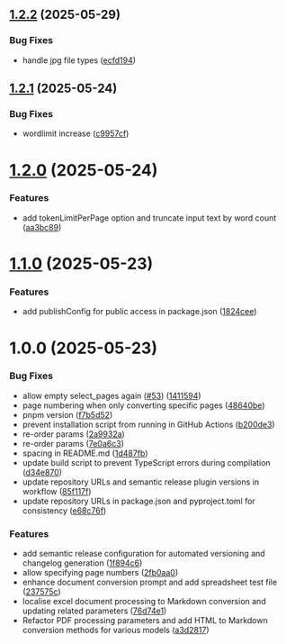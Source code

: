 ## [1.2.2](https://github.com/zamanapp/hadid/compare/v1.2.1...v1.2.2) (2025-05-29)


### Bug Fixes

* handle jpg file types ([ecfd194](https://github.com/zamanapp/hadid/commit/ecfd1946f8d796233ca96d7d9aec3d8c778c22e4))

## [1.2.1](https://github.com/zamanapp/hadid/compare/v1.2.0...v1.2.1) (2025-05-24)


### Bug Fixes

* wordlimit increase ([c9957cf](https://github.com/zamanapp/hadid/commit/c9957cf22ce6c5d8900b6014c409741e002fbc20))

# [1.2.0](https://github.com/zamanapp/hadid/compare/v1.1.0...v1.2.0) (2025-05-24)


### Features

* add tokenLimitPerPage option and truncate input text by word count ([aa3bc89](https://github.com/zamanapp/hadid/commit/aa3bc89acbc181882209976eba63028a742911ad))

# [1.1.0](https://github.com/zamanapp/hadid/compare/v1.0.0...v1.1.0) (2025-05-23)


### Features

* add publishConfig for public access in package.json ([1824cee](https://github.com/zamanapp/hadid/commit/1824cee43e6b5b60c2958703b6a2dea3fe02ccce))

# 1.0.0 (2025-05-23)


### Bug Fixes

* allow empty select_pages again ([#53](https://github.com/zamanapp/hadid/issues/53)) ([1411594](https://github.com/zamanapp/hadid/commit/1411594f4146628a7cb30d13456465f4b66658fb))
* page numbering when only converting specific pages ([48640be](https://github.com/zamanapp/hadid/commit/48640be5a4d31994f4c9519c2fa6a99f00be2f0a))
* pnpm version ([f7b5d52](https://github.com/zamanapp/hadid/commit/f7b5d522465a18aeb6b25120622d756a3e9b2034))
* prevent installation script from running in GitHub Actions ([b200de3](https://github.com/zamanapp/hadid/commit/b200de3ad998022ceeaf79fe619c07002d52b159))
* re-order params ([2a9932a](https://github.com/zamanapp/hadid/commit/2a9932a4b3dd768df1bc650c1440c0d4356afcad))
* re-order params ([7e0a6c3](https://github.com/zamanapp/hadid/commit/7e0a6c3b7cfd2054421d8e843680f7fd86237e84))
* spacing in README.md ([1d487fb](https://github.com/zamanapp/hadid/commit/1d487fb7f5a5338ac156cc43d31333e96a79928a))
* update build script to prevent TypeScript errors during compilation ([d34e870](https://github.com/zamanapp/hadid/commit/d34e870ec44574fd7c89cc7a850dd1f1dce03c23))
* update repository URLs and semantic release plugin versions in workflow ([85f117f](https://github.com/zamanapp/hadid/commit/85f117f8daf36098e913d5bec8943842616459ae))
* update repository URLs in package.json and pyproject.toml for consistency ([e68c76f](https://github.com/zamanapp/hadid/commit/e68c76f526400fcc663598b24a4eebbdb198a354))


### Features

* add semantic release configuration for automated versioning and changelog generation ([1f894c6](https://github.com/zamanapp/hadid/commit/1f894c6b926db076b3d951056c89fd8cdfd9e5f7))
* allow specifying page numbers ([2fb0aa0](https://github.com/zamanapp/hadid/commit/2fb0aa0851775a7130a31bf85b18cc587e03987b))
* enhance document conversion prompt and add spreadsheet test file ([237575c](https://github.com/zamanapp/hadid/commit/237575c832599af38b8f6014e57bcf452e24da1c))
* localise excel document processing to Markdown conversion and updating related parameters ([76d74e1](https://github.com/zamanapp/hadid/commit/76d74e10a203259516cc16291411ee92e5b73e29))
* Refactor PDF processing parameters and add HTML to Markdown conversion methods for various models ([a3d2817](https://github.com/zamanapp/hadid/commit/a3d2817bf2042e4dc32f24bd0e1cea06c3c14415))
